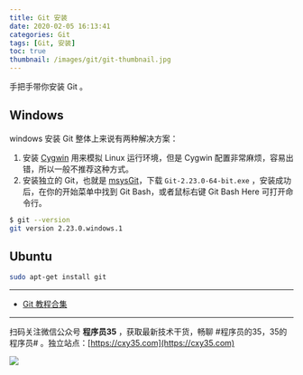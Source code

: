 ```yaml
---
title: Git 安装
date: 2020-02-05 16:13:41
categories: Git
tags: [Git, 安装]
toc: true
thumbnail: /images/git/git-thumbnail.jpg
---
```

手把手带你安装 Git 。
<!-- more -->

## Windows

windows 安装 Git 整体上来说有两种解决方案：

1. 安装 [Cygwin](http://cygwin.com/) 用来模拟 Linux 运行环境，但是 Cygwin 配置非常麻烦，容易出错，所以一般不推荐这种方式。
2. 安装独立的 Git，也就是 [msysGit](https://git-for-windows.github.io/)，下载 `Git-2.23.0-64-bit.exe` ，安装成功后，在你的开始菜单中找到 Git Bash，或者鼠标右键 Git Bash Here 可打开命令行。

```bash
$ git --version
git version 2.23.0.windows.1
```

## Ubuntu

```bash
sudo apt-get install git
```

---

- [Git 教程合集](https://mp.weixin.qq.com/s/S_wAUhlN1hqTjl4CwFS19Q)


---

扫码关注微信公众号 **程序员35** ，获取最新技术干货，畅聊 #程序员的35，35的程序员# 。独立站点：[https://cxy35.com](https://cxy35.com)

![](https://oscimg.oschina.net/oscnet/up-285838b9c516db5bb1ba760f292f2346078.JPEG)